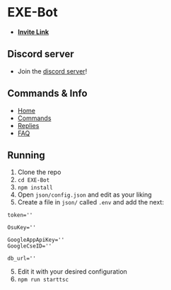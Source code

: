 # EXE-Bot

* [**Invite Link**](https://discordapp.com/oauth2/authorize?client_id=353661793199194112&permissions=8&scope=bot)

## Discord server
* Join the [discord server](https://discord.gg/sJPmDDn)!

## Commands & Info
* [Home](https://extremeexploit.github.io/EXE_Bot/Wiki/)
* [Commands](https://extremeexploit.github.io/EXE_Bot/Wiki/Commands)
* [Replies](https://extremeexploit.github.io/EXE_Bot/Wiki/Replies)
* [FAQ](https://extremeexploit.github.io/EXE_Bot/Wiki/FAQ)


## Running
1. Clone the repo
2. `cd EXE-Bot`
3. `npm install`
4. Open `json/config.json` and edit as your liking
5. Create a file in `json/` called `.env` and add the next:
```
token=''

OsuKey=''

GoogleAppApiKey=''
GoogleCseID=''

db_url=''
``` 
5. Edit it with your desired configuration
6. `npm run starttsc`